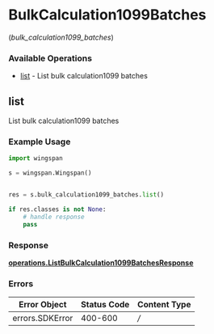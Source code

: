 # BulkCalculation1099Batches
(*bulk_calculation1099_batches*)

### Available Operations

* [list](#list) - List bulk calculation1099 batches

## list

List bulk calculation1099 batches

### Example Usage

```python
import wingspan

s = wingspan.Wingspan()


res = s.bulk_calculation1099_batches.list()

if res.classes is not None:
    # handle response
    pass
```


### Response

**[operations.ListBulkCalculation1099BatchesResponse](../../models/operations/listbulkcalculation1099batchesresponse.md)**
### Errors

| Error Object    | Status Code     | Content Type    |
| --------------- | --------------- | --------------- |
| errors.SDKError | 400-600         | */*             |
